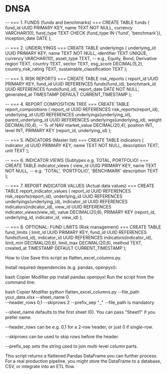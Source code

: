 # DNSA

-- === 1. FUNDS (funds and benchmarks) ===
CREATE TABLE funds (
    fund_id UUID PRIMARY KEY,
    name TEXT NOT NULL,
    currency VARCHAR(10),
    fund_type TEXT CHECK (fund_type IN ('fund', 'benchmark')),
    inception_date DATE
);

-- === 2. UNDERLYINGS ===
CREATE TABLE underlyings (
    underlying_id UUID PRIMARY KEY,
    name TEXT NOT NULL,
    identifier TEXT UNIQUE,
    currency VARCHAR(10),
    asset_type TEXT,  -- e.g., Equity, Bond, Derivative
    region TEXT,
    country TEXT,
    sector TEXT,
    esg_score DECIMAL(5,2),
    country_risk_rating TEXT,
    sustainable_classification TEXT
);

-- === 3. RISK REPORTS ===
CREATE TABLE risk_reports (
    report_id UUID PRIMARY KEY,
    fund_id UUID REFERENCES funds(fund_id),
    benchmark_id UUID REFERENCES funds(fund_id),
    report_date DATE NOT NULL,
    generated_at TIMESTAMP DEFAULT CURRENT_TIMESTAMP
);

-- === 4. REPORT COMPOSITION TREE ===
CREATE TABLE report_compositions (
    report_id UUID REFERENCES risk_reports(report_id),
    underlying_id UUID REFERENCES underlyings(underlying_id),
    parent_underlying_id UUID REFERENCES underlyings(underlying_id),
    weight DECIMAL(10,4), -- % of NAV
    market_value DECIMAL(20,4),
    position INT,
    level INT,
    PRIMARY KEY (report_id, underlying_id)
);

-- === 5. INDICATORS (Master list) ===
CREATE TABLE indicators (
    indicator_id UUID PRIMARY KEY,
    name TEXT NOT NULL,
    description TEXT,
    unit TEXT
);

-- === 6. INDICATOR VIEWS (Subtypes e.g. TOTAL, PORTFOLIO) ===
CREATE TABLE indicator_views (
    view_id UUID PRIMARY KEY,
    name TEXT NOT NULL,         -- e.g. 'TOTAL', 'PORTFOLIO', 'BENCHMARK'
    description TEXT
);

-- === 7. REPORT INDICATOR VALUES (Actual data values) ===
CREATE TABLE report_indicator_values (
    report_id UUID REFERENCES risk_reports(report_id),
    underlying_id UUID REFERENCES underlyings(underlying_id),
    indicator_id UUID REFERENCES indicators(indicator_id),
    view_id UUID REFERENCES indicator_views(view_id),
    value DECIMAL(20,6),
    PRIMARY KEY (report_id, underlying_id, indicator_id, view_id)
);

-- === 8. OPTIONAL: FUND LIMITS (Risk management) ===
CREATE TABLE fund_limits (
    limit_id UUID PRIMARY KEY,
    fund_id UUID REFERENCES funds(fund_id),
    indicator_id UUID REFERENCES indicators(indicator_id),
    limit_min DECIMAL(20,6),
    limit_max DECIMAL(20,6),
    method TEXT,
    created_at TIMESTAMP DEFAULT CURRENT_TIMESTAMP
);


How to Use
Save this script as flatten_excel_columns.py.

Install required dependencies (e.g. pandas, openpyxl):

bash
Copier
Modifier
pip install pandas openpyxl
Run the script from the command line:

bash
Copier
Modifier
python flatten_excel_columns.py --file_path your_data.xlsx --sheet_name 0 \
    --header_rows 0,1 --skiprows 2 --prefix_sep "_"
--file_path is mandatory

--sheet_name defaults to the first sheet (0). You can pass "Sheet1" if you prefer name.

--header_rows can be e.g. 0,1 for a 2-row header, or just 0 if single-row.

--skiprows can be used to skip rows before the header.

--prefix_sep sets the string used to join multi-level column parts.

This script returns a flattened Pandas DataFrame you can further process. For a real production pipeline, you might store the DataFrame to a database, CSV, or integrate into an ETL flow.